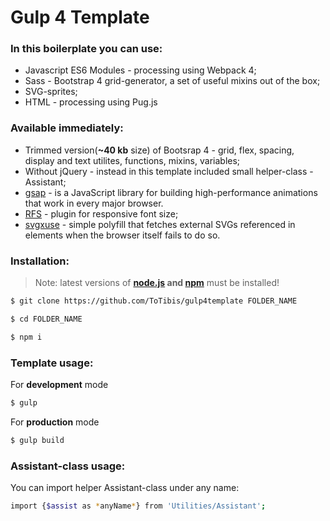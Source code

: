 # Gulp 4 Template
### In this boilerplate you can use:
- Javascript ES6 Modules - processing using Webpack 4;
- Sass - Bootstrap 4 grid-generator, a set of useful mixins out of the box;
- SVG-sprites;
- HTML - processing using Pug.js
### Available immediately:
- Trimmed version(**~40 kb** size) of Bootsrap 4 - grid, flex, spacing, display and text utilites, functions, mixins, variables;
- Without jQuery - instead in this template included small helper-class - Assistant;
- [gsap](https://github.com/greensock/GSAP) -  is a JavaScript library for building high-performance animations that work in every major browser.
- [RFS](https://github.com/twbs/rfs) - plugin for responsive font size;
- [svgxuse](https://github.com/Keyamoon/svgxuse) - simple polyfill that fetches external SVGs referenced in <use> elements when the browser itself fails to do so.
### Installation:
> Note: latest versions of **[node.js](https://nodejs.org/en/) and [npm](https://www.npmjs.com/)** must be installed!
```sh
$ git clone https://github.com/ToTibis/gulp4template FOLDER_NAME
```
```sh
$ cd FOLDER_NAME
```
 ```sh
 $ npm i
 ```
### Template usage:
For **development** mode
 ```sh
 $ gulp
 ```
For **production** mode
 ```sh
 $ gulp build
 ```
### Assistant-class usage:
You can import helper Assistant-class under any name:
 ```sh
 import {$assist as *anyName*} from 'Utilities/Assistant';
 ```


